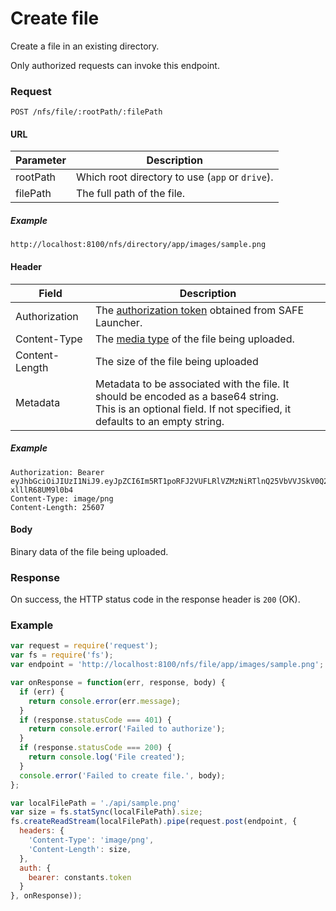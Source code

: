 # Create file

Create a file in an existing directory.

Only authorized requests can invoke this endpoint.

### Request

```
POST /nfs/file/:rootPath/:filePath
```

#### URL

| Parameter | Description |
| --- | --- |
| rootPath | Which root directory to use (`app` or `drive`). |
| filePath | The full path of the file. |

##### Example

```
http://localhost:8100/nfs/directory/app/images/sample.png
```

#### Header

| Field | Description |
| --- | --- |
| Authorization | The [authorization token](/auth) obtained from SAFE Launcher. |
| Content-Type | The [media type](https://www.iana.org/assignments/media-types/media-types.xhtml) of the file being uploaded. |
| Content-Length | The size of the file being uploaded |
| Metadata | Metadata to be associated with the file. It should be encoded as a base64 string.<br>This is an optional field. If not specified, it defaults to an empty string. |

##### Example

```
Authorization: Bearer eyJhbGciOiJIUzI1NiJ9.eyJpZCI6Im5RT1poRFJ2VUFLRlVZMzNiRTlnQ25VbVVJSkV0Q2lmYk4zYjE1dXZ2TlU9In0.OTKcHQ9VUKYzBXH_MqeWR4UcHFJV-xlllR68UM9l0b4
Content-Type: image/png
Content-Length: 25607
```

#### Body

Binary data of the file being uploaded.

### Response

On success, the HTTP status code in the response header is `200` (OK).

### Example

```js
var request = require('request');
var fs = require('fs');
var endpoint = 'http://localhost:8100/nfs/file/app/images/sample.png';

var onResponse = function(err, response, body) {
  if (err) {
    return console.error(err.message);
  }
  if (response.statusCode === 401) {
    return console.error('Failed to authorize');
  }
  if (response.statusCode === 200) {
    return console.log('File created');
  }
  console.error('Failed to create file.', body);
};

var localFilePath = './api/sample.png'
var size = fs.statSync(localFilePath).size;
fs.createReadStream(localFilePath).pipe(request.post(endpoint, {
  headers: {
    'Content-Type': 'image/png',
    'Content-Length': size,
  },
  auth: {
    bearer: constants.token
  }
}, onResponse));
```
